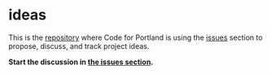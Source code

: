 # ideas

This is the [repository](https://help.github.com/articles/github-glossary#repository) where Code for Portland is using the [issues](https://guides.github.com/features/issues/) section to propose, discuss, and track project ideas.

**Start the discussion in [the issues section](https://github.com/CodeForPortland/ideas/issues).**
